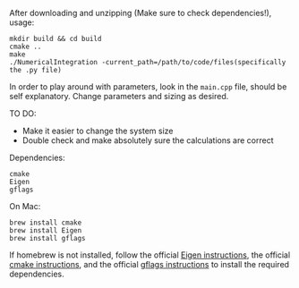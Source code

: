 After downloading and unzipping (Make sure to check dependencies!), usage:

```
mkdir build && cd build
cmake ..
make
./NumericalIntegration -current_path=/path/to/code/files(specifically the .py file)
```

In order to play around with parameters, look in the `main.cpp` file,
should be self explanatory.  Change parameters and sizing as desired.

TO DO:
* Make it easier to change the system size
* Double check and make absolutely sure the calculations are correct



Dependencies:
```
cmake
Eigen
gflags
```

On Mac:
```
brew install cmake
brew install Eigen
brew install gflags
```

If homebrew is not installed, follow the official [Eigen instructions](http://eigen.tuxfamily.org/index.php?title=Main_Page#Download), the official [cmake instructions](https://cmake.org/install/),
and the official [gflags instructions](https://gflags.github.io/gflags/) to install
the required dependencies.

